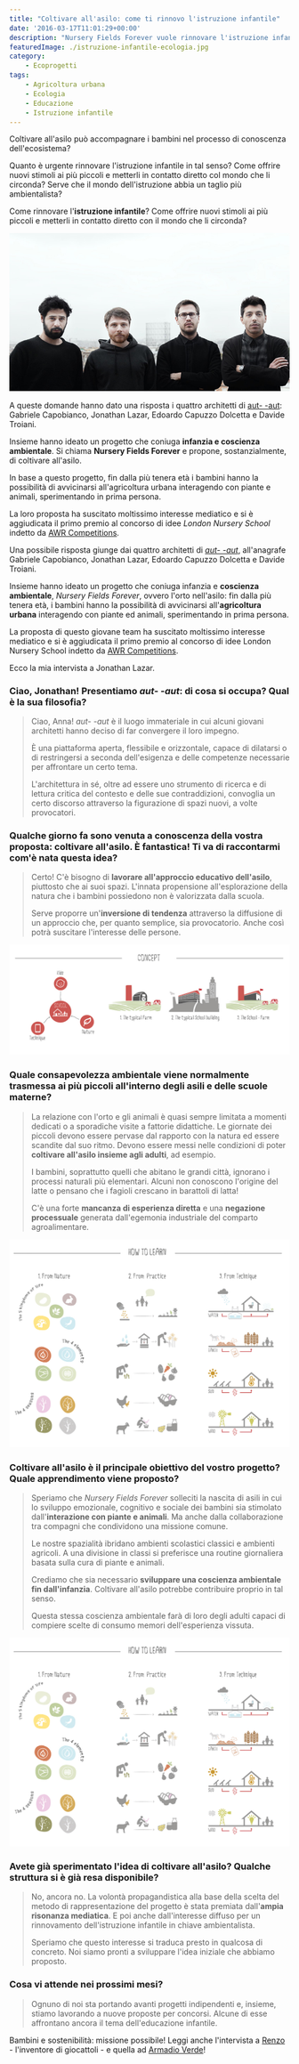 ```yaml
---
title: "Coltivare all'asilo: come ti rinnovo l'istruzione infantile"
date: '2016-03-17T11:01:29+00:00'
description: "Nursery Fields Forever vuole rinnovare l'istruzione infantile stimolando lo sviluppo di una coscienza ecologica. Coltivare all'asilo è solo un esempio"
featuredImage: ./istruzione-infantile-ecologia.jpg
category:
    - Ecoprogetti
tags:
    - Agricoltura urbana
    - Ecologia
    - Educazione
    - Istruzione infantile
---
```


Coltivare all'asilo può accompagnare i bambini nel processo di conoscenza dell'ecosistema?

Quanto è urgente rinnovare l'istruzione infantile in tal senso? Come offrire nuovi stimoli ai più piccoli e metterli in contatto diretto col mondo che li circonda? Serve che il mondo dell'istruzione abbia un taglio più ambientalista?

Come rinnovare l'**istruzione infantile**? Come offrire nuovi stimoli ai più piccoli e metterli in contatto diretto con il mondo che li circonda?

![Da sinistra: Gabriele, Jonathan, Edoardo e Davide.](./aut-aut.jpg)

A queste domande hanno dato una risposta i quattro architetti di [aut- -aut](http://www.aut--aut.it): Gabriele Capobianco, Jonathan Lazar, Edoardo Capuzzo Dolcetta e Davide Troiani.

Insieme hanno ideato un progetto che coniuga **infanzia e coscienza ambientale**. Si chiama **Nursery Fields Forever** e propone, sostanzialmente, di coltivare all'asilo.

In base a questo progetto, fin dalla più tenera età i bambini hanno la possibilità di avvicinarsi all'agricoltura urbana interagendo con piante e animali, sperimentando in prima persona.

La loro proposta ha suscitato moltissimo interesse mediatico e si è aggiudicata il primo premio al concorso di idee *London Nursery School* indetto da [AWR Competitions](http://www.awrcompetitions.com).

Una possibile risposta giunge dai quattro architetti di *[aut- -aut](http://www.aut--aut.it)*, all'anagrafe Gabriele Capobianco, Jonathan Lazar, Edoardo Capuzzo Dolcetta e Davide Troiani.

Insieme hanno ideato un progetto che coniuga infanzia e **coscienza ambientale**, *Nursery Fields Forever*, ovvero l'orto nell'asilo: fin dalla più tenera età, i bambini hanno la possibilità di avvicinarsi all'**agricoltura urbana** interagendo con piante ed animali, sperimentando in prima persona.

La proposta di questo giovane team ha suscitato moltissimo interesse mediatico e si è aggiudicata il primo premio al concorso di idee London Nursery School indetto da [AWR Competitions](http://www.awrcompetitions.com).

Ecco la mia intervista a Jonathan Lazar.

### Ciao, Jonathan! Presentiamo *aut- -aut*: di cosa si occupa? Qual è la sua filosofia?

> Ciao, Anna! *aut- -aut* è il luogo immateriale in cui alcuni giovani architetti hanno deciso di far convergere il loro impegno.
>
> È una piattaforma aperta, flessibile e orizzontale, capace di dilatarsi o di restringersi a seconda dell'esigenza e delle competenze necessarie per affrontare un certo tema.
>
> L'architettura in sé, oltre ad essere uno strumento di ricerca e di lettura critica del contesto e delle sue contraddizioni, convoglia un certo discorso attraverso la figurazione di spazi nuovi, a volte provocatori.

### Qualche giorno fa sono venuta a conoscenza della vostra proposta: coltivare all'asilo. È fantastica! Ti va di raccontarmi com'è nata questa idea?

> Certo! C'è bisogno di **lavorare all'approccio educativo dell'asilo**, piuttosto che ai suoi spazi. L'innata propensione all'esplorazione della natura che i bambini possiedono non è valorizzata dalla scuola.
>
> Serve proporre un'**inversione di tendenza** attraverso la diffusione di un approccio che, per quanto semplice, sia provocatorio. Anche così potrà suscitare l'interesse delle persone.

![Quando scuola, tecnica e natura si fondono insieme](./diagram-01.jpg)

### Quale consapevolezza ambientale viene normalmente trasmessa ai più piccoli all'interno degli asili e delle scuole materne?

> La relazione con l'orto e gli animali è quasi sempre limitata a momenti dedicati o a sporadiche visite a fattorie didattiche. Le giornate dei piccoli devono essere pervase dal rapporto con la natura ed essere scandite dal suo ritmo. Devono essere messi nelle condizioni di poter **coltivare all'asilo insieme agli adulti**, ad esempio.
>
> I bambini, soprattutto quelli che abitano le grandi città, ignorano i processi naturali più elementari. Alcuni non conoscono l'origine del latte o pensano che i fagioli crescano in barattoli di latta!
>
> C'è una forte **mancanza di esperienza diretta** e una **negazione processuale** generata dall'egemonia industriale del comparto agroalimentare.

![Imparare a conoscere la natura attraverso la pratica](./diagram-02.jpg)

### Coltivare all'asilo è il principale obiettivo del vostro progetto? Quale apprendimento viene proposto?

> Speriamo che *Nursery Fields Forever* solleciti la nascita di asili in cui lo sviluppo emozionale, cognitivo e sociale dei bambini sia stimolato dall'**interazione con piante e animali**. Ma anche dalla collaborazione tra compagni che condividono una missione comune.
>
> Le nostre spazialità ibridano ambienti scolastici classici e ambienti agricoli. A una divisione in classi si preferisce una routine giornaliera basata sulla cura di piante e animali.
>
> Crediamo che sia necessario **sviluppare una coscienza ambientale fin dall'infanzia**. Coltivare all'asilo potrebbe contribuire proprio in tal senso.
>
> Questa stessa coscienza ambientale farà di loro degli adulti capaci di compiere scelte di consumo memori dell'esperienza vissuta.

![Imparare a conoscere la natura attraverso la pratica](./diagram-02.jpg)

### Avete già sperimentato l'idea di coltivare all'asilo? Qualche struttura si è già resa disponibile?

> No, ancora no. La volontà propagandistica alla base della scelta del metodo di rappresentazione del progetto è stata premiata dall'**ampia risonanza mediatica**. E poi anche dall'interesse diffuso per un rinnovamento dell'istruzione infantile in chiave ambientalista.
>
> Speriamo che questo interesse si traduca presto in qualcosa di concreto. Noi siamo pronti a sviluppare l'idea iniziale che abbiamo proposto.

### Cosa vi attende nei prossimi mesi?

> Ognuno di noi sta portando avanti progetti indipendenti e, insieme, stiamo lavorando a nuove proposte per concorsi. Alcune di esse affrontano ancora il tema dell'educazione infantile.

Bambini e sostenibilità: missione possibile! Leggi anche l'intervista a [Renzo](https://myhumus.com/giocattoli/) - l'inventore di giocattoli - e quella ad [Armadio Verde](https://myhumus.com/armadio-verde-swapping/)!
